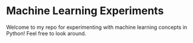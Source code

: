 # Machine Learning Experiments

Welcome to my repo for experimenting with machine learning concepts in Python! Feel free to look around.
